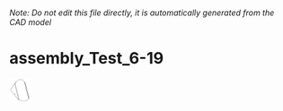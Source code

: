###### Note: Do not edit this file directly, it is automatically generated from the CAD model

# assembly_Test_6-19

![](/project.svg)



 

